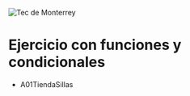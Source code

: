 ![Tec de Monterrey](images/logotecmty.png)

# Ejercicio con funciones y condicionales

- A01TiendaSillas
